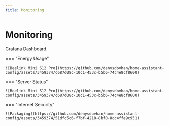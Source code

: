 ```yaml
---
title: Monitoring
---
```


# Monitoring

Grafana Dashboard.

=== "Energy Usage"

    ![Beelink Mini S12 Pro](https://github.com/denysdovhan/home-assistant-config/assets/3459374/c687d08c-10c1-453c-b5b6-74c4e8cf8600)

=== "Server Status"

    ![Beelink Mini S12 Pro](https://github.com/denysdovhan/home-assistant-config/assets/3459374/c687d08c-10c1-453c-b5b6-74c4e8cf8600)

=== "Internet Security"

    ![Packaging](https://github.com/denysdovhan/home-assistant-config/assets/3459374/51dfc5c6-f7bf-4218-8bf0-8cc4ffe9c951)
